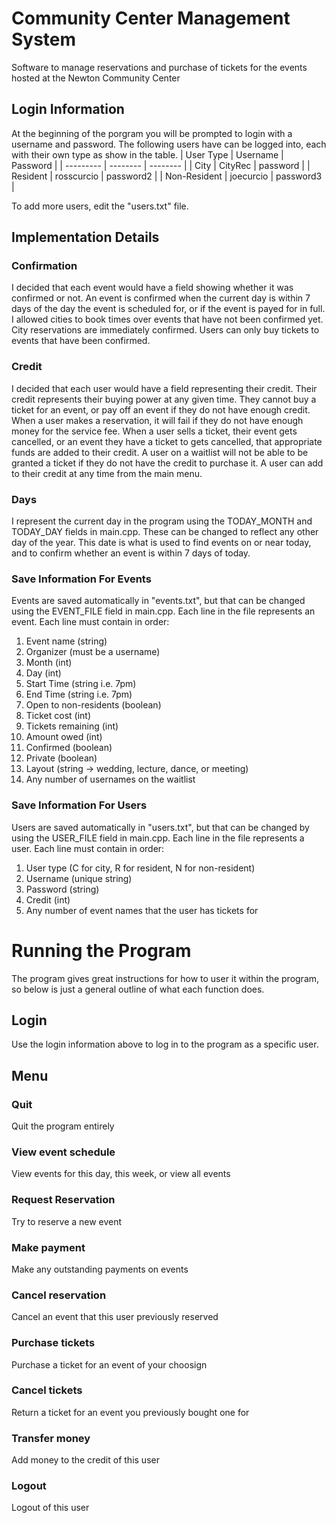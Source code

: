 # Community Center Management System
Software to manage reservations and purchase of tickets for the events hosted at the Newton Community Center

## Login Information
At the beginning of the porgram you will be prompted to login with a username and password. The following users have can be logged into, each with their own type as show in the table.
| User Type | Username | Password | 
| --------- | -------- | -------- |
| City      | CityRec  | password |
| Resident  | rosscurcio | password2 |
| Non-Resident | joecurcio | password3 |

To add more users, edit the "users.txt" file.
## Implementation Details
### Confirmation
I decided that each event would have a field showing whether it was confirmed or not. An event is confirmed when the current day is within 7 days of the day the event is scheduled for, or if the event is payed for in full. I allowed cities to book times over events that have not been confirmed yet. City reservations are immediately confirmed. Users can only buy tickets to events that have been confirmed.
### Credit
I decided that each user would have a field representing their credit. Their credit represents their buying power at any given time. They cannot buy a ticket for an event, or pay off an event if they do not have enough credit. When a user makes a reservation, it will fail if they do not have enough money for the service fee. When a user sells a ticket, their event gets cancelled, or an event they have a ticket to gets cancelled, that appropriate funds are added to their credit. A user on a waitlist will not be able to be granted a ticket if they do not have the credit to purchase it. A user can add to their credit at any time from the main menu.
### Days
I represent the current day in the program using the TODAY_MONTH and TODAY_DAY fields in main.cpp. These can be changed to reflect any other day of the year. This date is what is used to find events on or near today, and to confirm whether an event is within 7 days of today.
### Save Information For Events
Events are saved automatically in "events.txt", but that can be changed using the EVENT_FILE field in main.cpp. Each line in the file represents an event. Each line must contain in order:

1. Event name (string)
2. Organizer (must be a username)
3. Month (int)
4. Day (int)
5. Start Time (string i.e. 7pm)
6. End Time (string i.e. 7pm)
7. Open to non-residents (boolean)
8. Ticket cost (int)
9. Tickets remaining (int)
10. Amount owed (int)
11. Confirmed (boolean)
12. Private (boolean)
13. Layout (string -> wedding, lecture, dance, or meeting)
14. Any number of usernames on the waitlist
### Save Information For Users
Users are saved automatically in "users.txt", but that can be changed by using the USER_FILE field in main.cpp. Each line in the file represents a user. Each line must contain in order:

1. User type (C for city, R for resident, N for non-resident)
2. Username (unique string)
3. Password (string)
4. Credit (int)
5. Any number of event names that the user has tickets for
# Running the Program
The program gives great instructions for how to user it within the program, so below is just a general outline of what each function does.
## Login
Use the login information above to log in to the program as a specific user. 
## Menu
### Quit
Quit the program entirely
### View event schedule
View events for this day, this week, or view all events
### Request Reservation
Try to reserve a new event
### Make payment
Make any outstanding payments on events
### Cancel reservation
Cancel an event that this user previously reserved
### Purchase tickets
Purchase a ticket for an event of your choosign
### Cancel tickets
Return a ticket for an event you previously bought one for
### Transfer money
Add money to the credit of this user
### Logout
Logout of this user